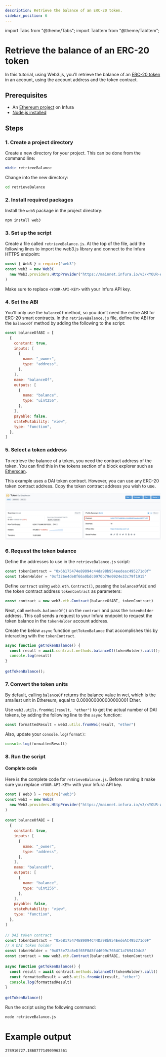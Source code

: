```yaml
---
description: Retrieve the balance of an ERC-20 token.
sidebar_position: 6
---
```


import Tabs from "@theme/Tabs";
import TabItem from "@theme/TabItem";

# Retrieve the balance of an ERC-20 token

In this tutorial, using Web3.js, you'll retrieve the balance of an [ERC-20 token](../../how-to/interact-with-erc-20-tokens.md) in an account, using the account address and the token contract.

## Prerequisites

- An [Ethereum project](../../get-started/infura.md) on Infura
- [Node.js installed](https://nodejs.org/en/download/)

## Steps

### 1. Create a project directory

Create a new directory for your project. This can be done from the command line:

```bash
mkdir retrieveBalance
```

Change into the new directory:

```bash
cd retrieveBalance
```

### 2. Install required packages

Install the `web3` package in the project directory:

```bash
npm install web3
```

### 3. Set up the script

Create a file called `retrieveBalance.js`. At the top of the file, add the following lines to import the web3.js library and connect to the Infura HTTPS endpoint:

```javascript
const { Web3 } = require("web3")
const web3 = new Web3(
  new Web3.providers.HttpProvider("https://mainnet.infura.io/v3/<YOUR-API-KEY>")
)
```

Make sure to replace `<YOUR-API-KEY>` with your Infura API key.

### 4. Set the ABI

You'll only use the `balanceOf` method, so you don’t need the entire ABI for ERC-20 smart contracts. In the `retrieveBalance.js` file, define the ABI for the `balanceOf` method by adding the following to the script:

```javascript
const balanceOfABI = [
  {
    constant: true,
    inputs: [
      {
        name: "_owner",
        type: "address",
      },
    ],
    name: "balanceOf",
    outputs: [
      {
        name: "balance",
        type: "uint256",
      },
    ],
    payable: false,
    stateMutability: "view",
    type: "function",
  },
]
```

### 5. Select a token address

To retrieve the balance of a token, you need the contract address of the token. You can find this in the tokens section of a block explorer such as [Etherscan](https://etherscan.io/).

This example uses a DAI token contract. However, you can use any ERC-20 token contract address. Copy the token contract address you wish to use.

![](../../images/contract_address.jpeg)

### 6. Request the token balance

Define the addresses to use in the `retrieveBalance.js` script:

```javascript
const tokenContract = "0x6b175474e89094c44da98b954eedeac495271d0f"
const tokenHolder = "0xf326e4de8f66a0bdc0970b79e0924e33c79f1915"
```

Define `contract` using `web3.eth.Contract()`, passing the `balanceOfABI` and the token contract address `tokenContract` as parameters:

```javascript
const contract = new web3.eth.Contract(balanceOfABI, tokenContract)
```

Next, call `methods.balanceOf()` on the `contract` and pass the `tokenHolder` address. This call sends a request to your Infura endpoint to request the token balance in the `tokenHolder` account address.

Create the below `async` function `getTokenBalance` that accomplishes this by interacting with the `tokenContract`.

```javascript
async function getTokenBalance() {
  const result = await.contract.methods.balanceOf(tokenHolder).call();
  console.log(result)
}

getTokenBalance();
```

### 7. Convert the token units

By default, calling `balanceOf` returns the balance value in wei, which is the smallest unit in Ethereum, equal to 0.000000000000000001 Ether.

Use `web3.utils.fromWei(result, "ether")` to get the actual number of DAI tokens, by adding the following line to the `async` function:

```javascript
const formattedResult = web3.utils.fromWei(result, "ether")
```

Also, update your `console.log(format)`:

```javascript
console.log(formattedResult)
```

### 8. Run the script

#### Complete code

Here is the complete code for `retrieveBalance.js`. Before running it make sure you replace `<YOUR-API-KEY>` with your Infura API key.

```javascript
const { Web3 } = require("web3")
const web3 = new Web3(
  new Web3.providers.HttpProvider("https://mainnet.infura.io/v3/<YOUR-API-KEY>")
)

const balanceOfABI = [
  {
    constant: true,
    inputs: [
      {
        name: "_owner",
        type: "address",
      },
    ],
    name: "balanceOf",
    outputs: [
      {
        name: "balance",
        type: "uint256",
      },
    ],
    payable: false,
    stateMutability: "view",
    type: "function",
  },
]

// DAI token contract
const tokenContract = "0x6B175474E89094C44Da98b954EedeAC495271d0F"
// A DAI token holder
const tokenHolder = "0x075e72a5eDf65F0A5f44699c7654C1a76941Ddc8"
const contract = new web3.eth.Contract(balanceOfABI, tokenContract)

async function getTokenBalance() {
  const result = await contract.methods.balanceOf(tokenHolder).call()
  const formattedResult = web3.utils.fromWei(result, "ether")
  console.log(formattedResult)
}

getTokenBalance()
```

Run the script using the following command:

<Tabs>
  <TabItem value="Command" label="Command" default>

```bash
node retrieveBalance.js
```

  </TabItem>
  <TabItem value="Example" label="Example" >

# Example output

```bash
278916727.186877714909963561
```

  </TabItem>
</Tabs>
